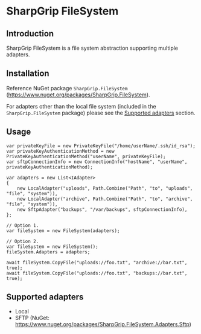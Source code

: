 # SharpGrip FileSystem

## Introduction
SharpGrip FileSystem is a file system abstraction supporting multiple adapters.

## Installation
Reference NuGet package `SharpGrip.FileSystem` (https://www.nuget.org/packages/SharpGrip.FileSystem).

For adapters other than the local file system (included in the `SharpGrip.FileSystem` package) please see the [Supported adapters](#supported-adapters) section.

## Usage
```
var privateKeyFile = new PrivateKeyFile("/home/userName/.ssh/id_rsa");
var privateKeyAuthenticationMethod = new PrivateKeyAuthenticationMethod("userName", privateKeyFile);
var sftpConnectionInfo = new ConnectionInfo("hostName", "userName", privateKeyAuthenticationMethod);

var adapters = new List<IAdapter>
{
    new LocalAdapter("uploads", Path.Combine("Path", "to", "uploads", "file", "system")),
    new LocalAdapter("archive", Path.Combine("Path", "to", "archive", "file", "system")),
    new SftpAdapter("backups", "/var/backups", sftpConnectionInfo),
};

// Option 1.
var fileSystem = new FileSystem(adapters);

// Option 2.
var fileSystem = new FileSystem();
fileSystem.Adapters = adapters;

await fileSystem.CopyFile("uploads://foo.txt", "archive://bar.txt", true);
await fileSystem.CopyFile("uploads://foo.txt", "backups://bar.txt", true);
```

## Supported adapters
- Local
- SFTP (NuGet: https://www.nuget.org/packages/SharpGrip.FileSystem.Adapters.Sftp)